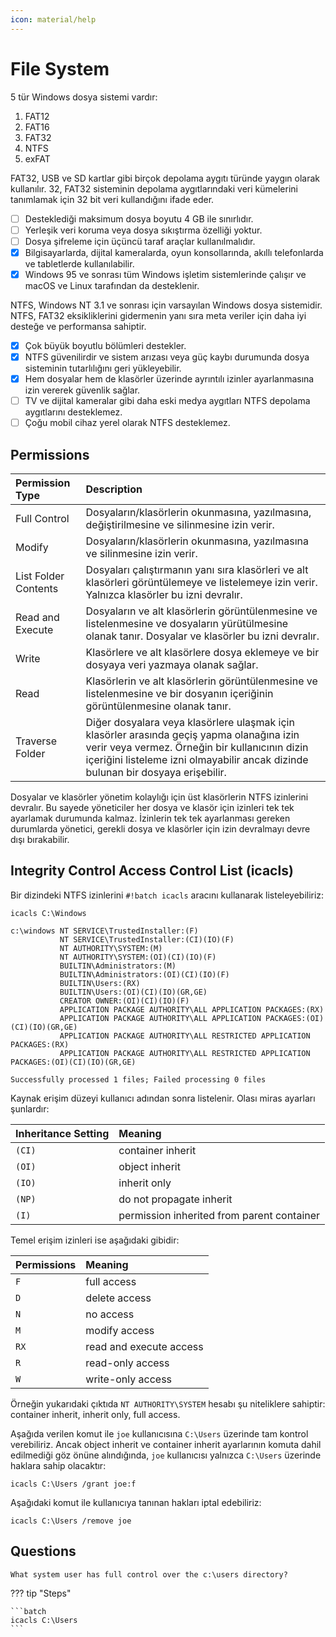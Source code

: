 ```yaml
---
icon: material/help
---
```


# File System

5 tür Windows dosya sistemi vardır:

1. FAT12
2. FAT16
3. FAT32
4. NTFS
5. exFAT

FAT32, USB ve SD kartlar gibi birçok depolama aygıtı türünde yaygın olarak kullanılır. 32, FAT32 sisteminin depolama aygıtlarındaki veri kümelerini tanımlamak için 32 bit veri kullandığını ifade eder.

* [ ] Desteklediği maksimum dosya boyutu 4 GB ile sınırlıdır.
* [ ] Yerleşik veri koruma veya dosya sıkıştırma özelliği yoktur.
* [ ] Dosya şifreleme için üçüncü taraf araçlar kullanılmalıdır.
* [x] Bilgisayarlarda, dijital kameralarda, oyun konsollarında, akıllı telefonlarda ve tabletlerde kullanılabilir.
* [x] Windows 95 ve sonrası tüm Windows işletim sistemlerinde çalışır ve macOS ve Linux tarafından da desteklenir.

NTFS, Windows NT 3.1 ve sonrası için varsayılan Windows dosya sistemidir. NTFS, FAT32 eksikliklerini gidermenin yanı sıra meta veriler için daha iyi desteğe ve performansa sahiptir.

* [x] Çok büyük boyutlu bölümleri destekler.
* [x] NTFS güvenilirdir ve sistem arızası veya güç kaybı durumunda dosya sisteminin tutarlılığını geri yükleyebilir.
* [x] Hem dosyalar hem de klasörler üzerinde ayrıntılı izinler ayarlanmasına izin vererek güvenlik sağlar.
* [ ] TV ve dijital kameralar gibi daha eski medya aygıtları NTFS depolama aygıtlarını desteklemez.
* [ ] Çoğu mobil cihaz yerel olarak NTFS desteklemez.

## Permissions

| Permission Type | Description |
|:---|:---|
| Full Control | Dosyaların/klasörlerin okunmasına, yazılmasına, değiştirilmesine ve silinmesine izin verir. |
| Modify | Dosyaların/klasörlerin okunmasına, yazılmasına ve silinmesine izin verir. |
| List Folder Contents | Dosyaları çalıştırmanın yanı sıra klasörleri ve alt klasörleri görüntülemeye ve listelemeye izin verir. Yalnızca klasörler bu izni devralır. |
| Read and Execute | Dosyaların ve alt klasörlerin görüntülenmesine ve listelenmesine ve dosyaların yürütülmesine olanak tanır. Dosyalar ve klasörler bu izni devralır. |
| Write | Klasörlere ve alt klasörlere dosya eklemeye ve bir dosyaya veri yazmaya olanak sağlar. |
| Read | Klasörlerin ve alt klasörlerin görüntülenmesine ve listelenmesine ve bir dosyanın içeriğinin görüntülenmesine olanak tanır. |
| Traverse Folder | Diğer dosyalara veya klasörlere ulaşmak için klasörler arasında geçiş yapma olanağına izin verir veya vermez. Örneğin bir kullanıcının dizin içeriğini listeleme izni olmayabilir ancak dizinde bulunan bir dosyaya erişebilir. |

Dosyalar ve klasörler yönetim kolaylığı için üst klasörlerin NTFS izinlerini devralır. Bu sayede yöneticiler her dosya ve klasör için izinleri tek tek ayarlamak durumunda kalmaz. İzinlerin tek tek ayarlanması gereken durumlarda yönetici, gerekli dosya ve klasörler için izin devralmayı devre dışı bırakabilir.

## Integrity Control Access Control List (icacls)

Bir dizindeki NTFS izinlerini `#!batch icacls` aracını kullanarak listeleyebiliriz:

```batch
icacls C:\Windows
```

```text title="Output"
c:\windows NT SERVICE\TrustedInstaller:(F)
           NT SERVICE\TrustedInstaller:(CI)(IO)(F)
           NT AUTHORITY\SYSTEM:(M)
           NT AUTHORITY\SYSTEM:(OI)(CI)(IO)(F)
           BUILTIN\Administrators:(M)
           BUILTIN\Administrators:(OI)(CI)(IO)(F)
           BUILTIN\Users:(RX)
           BUILTIN\Users:(OI)(CI)(IO)(GR,GE)
           CREATOR OWNER:(OI)(CI)(IO)(F)
           APPLICATION PACKAGE AUTHORITY\ALL APPLICATION PACKAGES:(RX)
           APPLICATION PACKAGE AUTHORITY\ALL APPLICATION PACKAGES:(OI)(CI)(IO)(GR,GE)
           APPLICATION PACKAGE AUTHORITY\ALL RESTRICTED APPLICATION PACKAGES:(RX)
           APPLICATION PACKAGE AUTHORITY\ALL RESTRICTED APPLICATION PACKAGES:(OI)(CI)(IO)(GR,GE)

Successfully processed 1 files; Failed processing 0 files
```

Kaynak erişim düzeyi kullanıcı adından sonra listelenir. Olası miras ayarları şunlardır:

| Inheritance Setting | Meaning |
|:---|:---|
| `(CI)` | container inherit |
| `(OI)` | object inherit |
| `(IO)` | inherit only |
| `(NP)` | do not propagate inherit |
| `(I)` | permission inherited from parent container |

Temel erişim izinleri ise aşağıdaki gibidir:

| Permissions | Meaning |
|:---|:---|
| `F` | full access |
| `D` | delete access |
| `N` | no access |
| `M` | modify access |
| `RX` | read and execute access |
| `R` | read-only access |
| `W` | write-only access |

Örneğin yukarıdaki çıktıda `NT AUTHORITY\SYSTEM` hesabı şu niteliklere sahiptir: container inherit, inherit only, full access.

Aşağıda verilen komut ile `joe` kullanıcısına `C:\Users` üzerinde tam kontrol verebiliriz. Ancak object inherit ve container inherit ayarlarının komuta dahil edilmediği göz önüne alındığında, `joe` kullanıcısı yalnızca `C:\Users` üzerinde haklara sahip olacaktır:

```batch
icacls C:\Users /grant joe:f
```

Aşağıdaki komut ile kullanıcıya tanınan hakları iptal edebiliriz:

```batch
icacls C:\Users /remove joe
```

## Questions

```text
What system user has full control over the c:\users directory?
```

??? tip "Steps"

    ```batch
    icacls C:\Users
    ```
